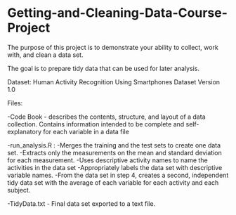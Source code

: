 # Getting-and-Cleaning-Data-Course-Project

The purpose of this project is to demonstrate your ability to collect, work with, and clean a data set.

The goal is to prepare tidy data that can be used for later analysis.

Dataset:
Human Activity Recognition Using Smartphones Dataset
Version 1.0

Files:

-Code Book - describes the contents, structure, and layout of a data collection. Contains information intended to be complete and self-explanatory for each variable in a data file

-run_analysis.R :
  -Merges the training and the test sets to create one data set.
  -Extracts only the measurements on the mean and standard deviation for each measurement.
  -Uses descriptive activity names to name the activities in the data set
  -Appropriately labels the data set with descriptive variable names.
  -From the data set in step 4, creates a second, independent tidy data set with the average of each variable for each activity and each subject.
  
-TidyData.txt - Final data set exported to a text file.

